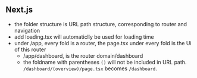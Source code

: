 ## Next.js
- the folder structure is URL path structure, corresponding to router and navigation
- add loading.tsx will automaticlly be used for loading time
- under /app, every fold is a router, the page.tsx under every fold is the Ui of this router
    - /app/dashboard, is the router domain/dashboard
    - the foldname with parentheses `()` will not be included in URL path. `/dashboard/(overview)/page.tsx` becomes `/dashboard`.